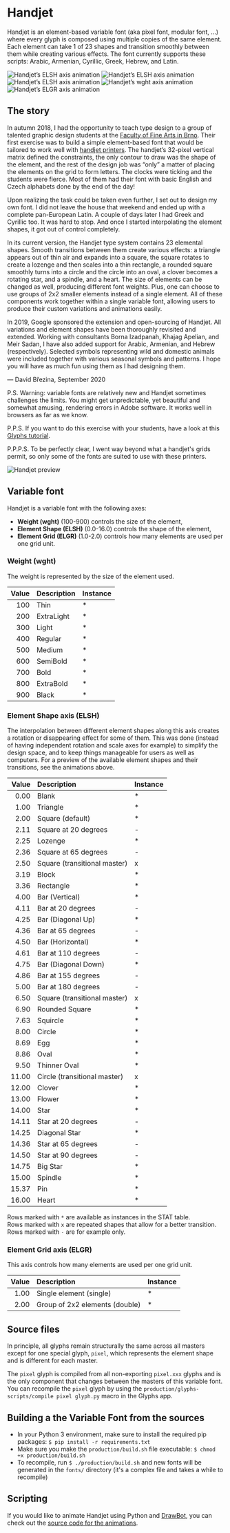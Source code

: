 # Handjet

Handjet is an element-based variable font (aka pixel font, modular font, …) where every glyph is composed using multiple copies of the same element. Each element can take 1 of 23 shapes and transition smoothly between them while creating various effects. The font currently supports these scripts: Arabic, Armenian, Cyrillic, Greek, Hebrew, and Latin.

![Handjet’s ELSH axis animation](docs/animations/Handjet-ELSH-animation_word.gif?raw=true)
![Handjet’s ELSH axis animation](docs/animations/Handjet-ELSH-animation_element.gif?raw=true)
![Handjet’s ELSH axis animation](docs/animations/Handjet-ELSH-animation_letter.gif?raw=true)
![Handjet’s wght axis animation](docs/animations/Handjet-wght-animation.gif?raw=true)
![Handjet’s ELGR axis animation](docs/animations/Handjet-ELGR-animation.gif?raw=true)


## The story

In autumn 2018, I had the opportunity to teach type design to a group of talented graphic design students at the [Faculty of Fine Arts in Brno](https://www.favu.vut.cz/en/studios/graphic-design2). Their first exercise was to build a simple element-based font that would be tailored to work well with [handjet printers](https://duckduckgo.com/?q=handjet+printer&ia=images). The handjet’s 32-pixel vertical matrix defined the constraints, the only contour to draw was the shape of the element, and the rest of the design job was “only” a matter of placing the elements on the grid to form letters. The clocks were ticking and the students were fierce. Most of them had their font with basic English and Czech alphabets done by the end of the day!

Upon realizing the task could be taken even further, I set out to design my own font. I did not leave the house that weekend and ended up with a complete pan-European Latin. A couple of days later I had Greek and Cyrillic too. It was hard to stop. And once I started interpolating the element shapes, it got out of control completely.

In its current version, the Handjet type system contains 23 elemental shapes. Smooth transitions between them create various effects: a triangle appears out of thin air and expands into a square, the square rotates to create a lozenge and then scales into a thin rectangle, a rounded square smoothly turns into a circle and the circle into an oval, a clover becomes a rotating star, and a spindle, and a heart. The size of elements can be changed as well, producing different font weights. Plus, one can choose to use groups of 2x2 smaller elements instead of a single element. All of these components work together within a single variable font, allowing users to produce their custom variations and animations easily.

In 2019, Google sponsored the extension and open-sourcing of Handjet. All variations and element shapes have been thoroughly revisited and extended. Working with consultants Borna Izadpanah, Khajag Apelian, and Meir Sadan, I have also added support for Arabic, Armenian, and Hebrew (respectively). Selected symbols representing wild and domestic animals were included together with various seasonal symbols and patterns. I hope you will have as much fun using them as I had designing them.

— David Březina, September 2020

P.S. Warning: variable fonts are relatively new and Handjet sometimes challenges the limits. You might get unpredictable, yet beautiful and somewhat amusing, rendering errors in Adobe software. It works well in browsers as far as we know.

P.P.S. If you want to do this exercise with your students, have a look at this [Glyphs tutorial](https://glyphsapp.com/tutorials/pixelfont).

P.P.P.S. To be perfectly clear, I went way beyond what a handjet's grids permit, so only some of the fonts are suited to use with these printers.

![Handjet preview](docs/previews/Handjet-preview.svg?raw=true)

## Variable font

Handjet is a variable font with the following axes:

- **Weight (wght)** (100-900) controls the size of the element,
- **Element Shape (ELSH)** (0.0-16.0) controls the shape of the element,
- **Element Grid (ELGR)** (1.0-2.0) controls how many elements are used per one grid unit.

### Weight (wght)

The weight is represented by the size of the element used.

| Value | Description | Instance |
|---:|:---|:---|
| 100 | Thin | * |
| 200 | ExtraLight | * |
| 300 | Light | * |
| 400 | Regular | * |
| 500 | Medium | * |
| 600 | SemiBold | * |
| 700 | Bold | * |
| 800 | ExtraBold | * |
| 900 | Black | * |

### Element Shape axis (ELSH)

The interpolation between different element shapes along this axis creates a rotation or disappearing effect for some of them. This was done (instead of having independent rotation and scale axes for example) to simplify the design space, and to keep things manageable for users as well as computers. For a preview of the available element shapes and their transitions, see the animations above.

| Value | Description | Instance |
|---:|:---|:---|
| 0.00 | Blank | * |
| 1.00 | Triangle | * |
| 2.00 | Square (default) | * |
| 2.11 | Square at 20 degrees | - |
| 2.25 | Lozenge | * |
| 2.36 | Square at 65 degrees | - |
| 2.50 | Square (transitional master) | x |
| 3.19 | Block | * |
| 3.36 | Rectangle | * |
| 4.00 | Bar (Vertical) | * |
| 4.11 | Bar at 20 degrees | - |
| 4.25 | Bar (Diagonal Up) | * |
| 4.36 | Bar at 65 degrees | - |
| 4.50 | Bar (Horizontal) | * |
| 4.61 | Bar at 110 degrees | - |
| 4.75 | Bar (Diagonal Down) | * |
| 4.86 | Bar at 155 degrees | - |
| 5.00 | Bar at 180 degrees | - |
| 6.50 | Square (transitional master) | x |
| 6.90 | Rounded Square | * |
| 7.63 | Squircle | * |
| 8.00 | Circle | * |
| 8.69 | Egg | * |
| 8.86 | Oval | * |
| 9.50 | Thinner Oval | * |
| 11.00 | Circle (transitional master) | x |
| 12.00 | Clover | * |
| 13.00 | Flower | * |
| 14.00 | Star | * |
| 14.11 | Star at 20 degrees | - |
| 14.25 | Diagonal Star | * |
| 14.36 | Star at 65 degrees | - |
| 14.50 | Star at 90 degrees | - |
| 14.75 | Big Star | * |
| 15.00 | Spindle | * |
| 15.37 | Pin | * |
| 16.00 | Heart | * |

Rows marked with `*` are available as instances in the STAT table.  
Rows marked with `x` are repeated shapes that allow for a better transition.  
Rows marked with `-` are for example only.

### Element Grid axis (ELGR)

This axis controls how many elements are used per one grid unit.

| Value | Description | Instance |
|---:|:---|:---|
| 1.00 | Single element (single) | * |
| 2.00 | Group of 2x2 elements (double) | * |

## Source files

In principle, all glyphs remain structurally the same across all masters except for one special glyph, `pixel`, which represents the element shape and is different for each master.

The `pixel` glyph is compiled from all non-exporting `pixel.xxx` glyphs and is the only component that changes between the masters of this variable font. You can recompile the `pixel` glyph by using the `production/glyphs-scripts/compile pixel glyph.py` macro in the Glyphs app.

## Building a the Variable Font from the sources

- In your Python 3 environment, make sure to install the required pip packages: `$ pip install -r requirements.txt`
- Make sure you make the `production/build.sh` file executable: `$ chmod +x production/build.sh`
- To recompile, run `$ ./production/build.sh` and new fonts will be generated in the `fonts/` directory (it's a complex file and takes a while to recompile)

## Scripting

If you would like to animate Handjet using Python and [DrawBot](http://drawbot.com), you can check out the [source code for the animations](tools/drawbot-scripts/).

